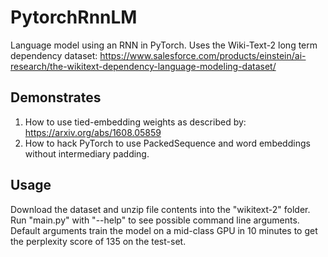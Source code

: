 # PytorchRnnLM

Language model using an RNN in PyTorch. Uses the Wiki-Text-2 long term dependency dataset:
https://www.salesforce.com/products/einstein/ai-research/the-wikitext-dependency-language-modeling-dataset/

## Demonstrates
1. How to use tied-embedding weights as described by: https://arxiv.org/abs/1608.05859
2. How to hack PyTorch to use PackedSequence and word embeddings without intermediary padding.

## Usage

Download the dataset and unzip file contents into the "wikitext-2" folder.
Run "main.py" with "--help" to see possible command line arguments. Default
arguments train the model on a mid-class GPU in 10 minutes to get the perplexity
score of 135 on the test-set.

